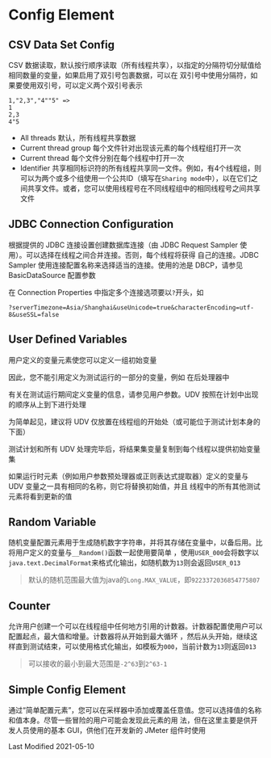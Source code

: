 # Config Element

## CSV Data Set Config

CSV 数据读取，默认按行顺序读取（所有线程共享），以指定的分隔符切分赋值给相同数量的变量，如果启用了双引号包裹数据，可以在
双引号中使用分隔符，如果要使用双引号，可以定义两个双引号表示

```
1,"2,3","4""5" =>
1
2,3
4"5
```

- All threads 默认，所有线程共享数据
- Current thread group 每个文件针对出现该元素的每个线程组打开一次
- Current thread 每个文件分别在每个线程中打开一次
- Identifier 共享相同标识符的所有线程共享同一文件。例如，有4个线程组，则可以为两个或多个组使用一个公共ID（填写在`Sharing mode`中），以在它们之间共享文件。或者，您可以使用线程号在不同线程组中的相同线程号之间共享文件

## JDBC Connection Configuration

根据提供的 JDBC 连接设置创建数据库连接（由 JDBC Request Sampler 使用）。可以选择在线程之间合并连接。否则，每个线程将获得
自己的连接。JDBC Sampler 使用连接配置名称来选择适当的连接。使用的池是 DBCP，请参见 BasicDataSource 配置参数

在 Connection Properties 中指定多个连接选项要以`?`开头，如
```
?serverTimezone=Asia/Shanghai&useUnicode=true&characterEncoding=utf-8&useSSL=false
```

## User Defined Variables

用户定义的变量元素使您可以定义一组初始变量

因此，您不能引用定义为测试运行的一部分的变量，例如 在后处理器中

有关在测试运行期间定义变量的信息，请参见用户参数。UDV 按照在计划中出现的顺序从上到下进行处理

为简单起见，建议将 UDV 仅放置在线程组的开始处（或可能位于测试计划本身的下面）

测试计划和所有 UDV 处理完毕后，将结果集变量复制到每个线程以提供初始变量集

如果运行时元素（例如用户参数预处理器或正则表达式提取器）定义的变量与 UDV 变量之一具有相同的名称，则它将替换初始值，并且
线程中的所有其他测试元素将看到更新的值

## Random Variable

随机变量配置元素用于生成随机数字字符串，并将其存储在变量中，以备后用。比将用户定义的变量与`__Random()`函数一起使用要简单
，使用`USER_000`会将数字以`java.text.DecimalFormat`来格式化输出，如随机数为`13`则会返回`USER_013`

> 默认的随机范围最大值为java的`Long.MAX_VALUE`，即`9223372036854775807`

## Counter

允许用户创建一个可以在线程组中任何地方引用的计数器。计数器配置使用户可以配置起点，最大值和增量。计数器将从开始到最大循环
，然后从头开始，继续这样直到测试结束，可以使用格式化输出，如模板为`000`，当前计数为`13`则返回`013`

> 可以接收的最小到最大范围是`-2^63`到`2^63-1`

## Simple Config Element

通过“简单配置元素”，您可以在采样器中添加或覆盖任意值。您可以选择值的名称和值本身。尽管一些冒险的用户可能会发现此元素的用
法，但在这里主要是供开发人员使用的基本 GUI，供他们在开发新的 JMeter 组件时使用

Last Modified 2021-05-10
